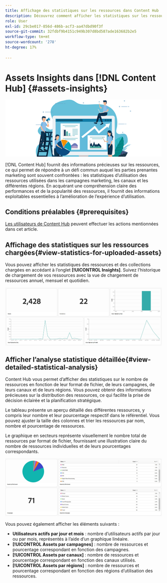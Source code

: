 ```yaml
---
title: Affichage des statistiques sur les ressources dans Content Hub
description: Découvrez comment afficher les statistiques sur les ressources dans  [!DNL Content Hub]
role: User
exl-id: 29cbe017-856d-486b-acf3-aa47dbd90f3f
source-git-commit: 32fdbf9b4151c949b307d8bd587ade163682b2e5
workflow-type: tm+mt
source-wordcount: '278'
ht-degree: 17%

---
```


# Assets Insights dans [!DNL Content Hub] {#assets-insights}

![Assets insights](assets/asset-insights-banner.jpg)

[!DNL Content Hub] fournit des informations précieuses sur les ressources, ce qui permet de répondre à un défi commun auquel les parties prenantes marketing sont souvent confrontées : les statistiques d’utilisation des ressources utilisées dans les campagnes marketing, les canaux et les différentes régions. En acquérant une compréhension claire des performances et de la popularité des ressources, il fournit des informations exploitables essentielles à l’amélioration de l’expérience d’utilisation.

## Conditions préalables {#prerequisites}

[Les utilisateurs de Content Hub](deploy-content-hub.md#onboard-content-hub-users) peuvent effectuer les actions mentionnées dans cet article.

## Affichage des statistiques sur les ressources chargées{#view-statistics-for-uploaded-assets}

Vous pouvez afficher les statistiques des ressources et des collections chargées en accédant à l’onglet **[!UICONTROL Insights]**. Suivez l’historique de chargement de vos ressources avec la vue de chargement de ressources annuel, mensuel et quotidien.

![Statistiques de chargement de ressources](assets/assets-insights.jpg)

<!-- You can track the upload history of your assets over the past 30 days or gain a more comprehensive view with data spanning the last 12 months. This feature enables you to evaluate the upload count of assets.  -->

<!-- Go to the **[!UICONTROL [!DNL Insights]]** tab.

2. Select the desired time frame to view the statistics; you can opt for either last 30 days or last 12 months.

Data for the selected time frame is displayed, including the upload count for the specified duration. -->

## Afficher l’analyse statistique détaillée{#view-detailed-statistical-analysis}

Content Hub vous permet d’afficher des statistiques sur le nombre de ressources en fonction de leur format de fichier, de leurs campagnes, de leurs canaux et de leurs régions. Vous pouvez obtenir des informations précieuses sur la distribution des ressources, ce qui facilite la prise de décision éclairée et la planification stratégique.

Le tableau présente un aperçu détaillé des différentes ressources, y compris leur nombre et leur pourcentage respectif dans le référentiel. Vous pouvez ajuster la taille des colonnes et trier les ressources par nom, nombre et pourcentage de ressources.

Le graphique en secteurs représente visuellement le nombre total de ressources par format de fichier, fournissant une illustration claire du nombre de ressources individuelles et de leurs pourcentages correspondants.

![Nombre de ressources par type de ressource](assets/insights-categorial-view.jpg)

Vous pouvez également afficher les éléments suivants :

* **Utilisateurs actifs par jour et mois** : nombre d’utilisateurs actifs par jour ou par mois, représentés à l’aide d’un graphique linéaire.
* **[!UICONTROL Assets par campagnes]** : nombre de ressources et pourcentage correspondant en fonction des campagnes.
* **[!UICONTROL Assets par canaux]** : nombre de ressources et pourcentage correspondant en fonction des canaux utilisés.
* **[!UICONTROL Assets par régions]** : nombre de ressources et pourcentage correspondant en fonction des régions d’utilisation des ressources.
